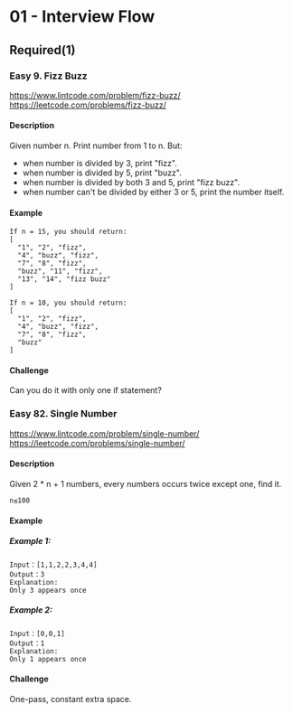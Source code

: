 # 01 - Interview Flow

## Required(1)

### Easy 9. Fizz Buzz
https://www.lintcode.com/problem/fizz-buzz/
https://leetcode.com/problems/fizz-buzz/

#### Description

Given number n. Print number from 1 to n. But:

* when number is divided by 3, print "fizz".
* when number is divided by 5, print "buzz".
* when number is divided by both 3 and 5, print "fizz buzz".
* when number can't be divided by either 3 or 5, print the number itself.

#### Example
    If n = 15, you should return:
    [
      "1", "2", "fizz",
      "4", "buzz", "fizz",
      "7", "8", "fizz",
      "buzz", "11", "fizz",
      "13", "14", "fizz buzz"
    ]

    If n = 10, you should return:
    [
      "1", "2", "fizz",
      "4", "buzz", "fizz",
      "7", "8", "fizz",
      "buzz"
    ]

#### Challenge
Can you do it with only one if statement?


### Easy 82. Single Number
https://www.lintcode.com/problem/single-number/
https://leetcode.com/problems/single-number/

#### Description

Given 2 * n + 1 numbers, every numbers occurs twice except one, find it.

    n≤100

#### Example
##### Example 1:

    Input：[1,1,2,2,3,4,4]
    Output：3
    Explanation:
    Only 3 appears once
##### Example 2:

    Input：[0,0,1]
    Output：1
    Explanation:
    Only 1 appears once

#### Challenge
One-pass, constant extra space.
